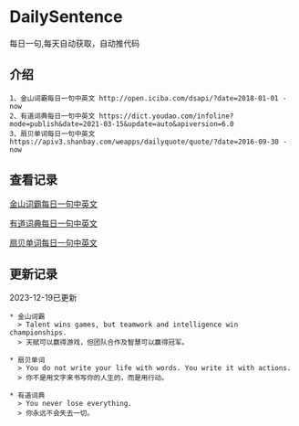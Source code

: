 # DailySentence

每日一句,每天自动获取，自动推代码

## 介绍

```
1、金山词霸每日一句中英文 http://open.iciba.com/dsapi/?date=2018-01-01 - now
2、有道词典每日一句中英文 https://dict.youdao.com/infoline?mode=publish&date=2021-03-15&update=auto&apiversion=6.0
3、扇贝单词每日一句中英文 https://apiv3.shanbay.com/weapps/dailyquote/quote/?date=2016-09-30 - now
```

## 查看记录

[金山词霸每日一句中英文](./data/iciba/)

[有道词典每日一句中英文](./data/youdao/)

[扇贝单词每日一句中英文](./data/shanbay/)

## 更新记录
2023-12-19已更新 
```
* 金山词霸
  > Talent wins games, but teamwork and intelligence win championships.
  > 天赋可以赢得游戏，但团队合作及智慧可以赢得冠军。

* 扇贝单词
  > You do not write your life with words. You write it with actions.
  > 你不是用文字来书写你的人生的，而是用行动。

* 有道词典
  > You never lose everything.
  > 你永远不会失去一切。

```
